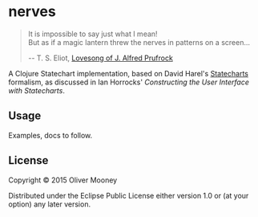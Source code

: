 # nerves
> It is impossible to say just what I mean!   
> But as if a magic lantern threw the nerves in patterns on a screen...  
>  
> -- T. S. Eliot, [Lovesong of J. Alfred Prufrock](http://genius.com/Ts-eliot-the-love-song-of-j-alfred-prufrock-annotated/)

A Clojure Statechart implementation, based on David Harel's [Statecharts](http://www.inf.ed.ac.uk/teaching/courses/seoc/2005_2006/resources/statecharts.pdf) formalism, as discussed in Ian Horrocks' _Constructing the User Interface with Statecharts_.

## Usage

Examples, docs to follow.

## License

Copyright © 2015 Oliver Mooney

Distributed under the Eclipse Public License either version 1.0 or (at
your option) any later version.
